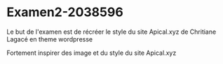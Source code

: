 # Examen2-2038596

Le but de l'examen est de récréer le style du site Apical.xyz de Chritiane Lagacé en theme wordpresse

Fortement inspirer des image et du style du site Apical.xyz
